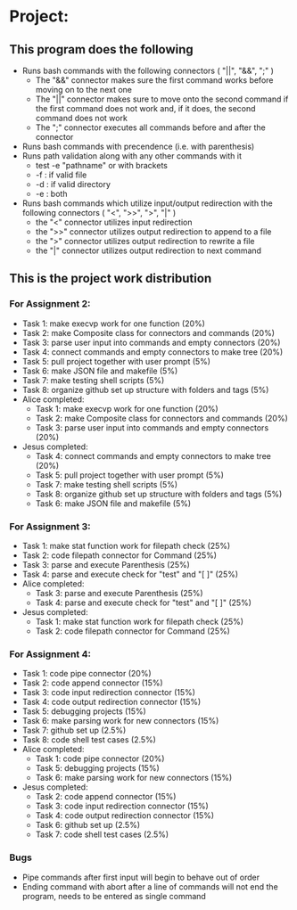 # Project:

## This program does the following 
* Runs bash commands with the following connectors ( "||", "&&", ";" )
  * The "&&" connector makes sure the first command works before moving on to the next one
  * The "||" connector makes sure to move onto the second command if the first command does not work and, if it does, the second command does not work
  * The ";" connector executes all commands before and after the connector
* Runs bash commands with precendence (i.e. with parenthesis)
* Runs path validation along with any other commands with it
  * test -e "pathname" or with brackets
  * -f : if valid file
  * -d : if valid directory
  * -e : both 
* Runs bash commands which utilize input/output redirection with the following connectors ( "<", ">>", ">", "|" )
  * the "<" connector utilizes input redirection 
  * the ">>" connector utilizes output redirection to append to a file
  * the ">" connector utilizes output redirection to rewrite a file
  * the "|" connector utilizes output redirection to next command

## This is the project work distribution
### For Assignment 2:
  * Task 1: make execvp work for one function (20%) 
  * Task 2: make Composite class for connectors and commands (20%)
  * Task 3: parse user input into commands and empty connectors (20%)
  * Task 4: connect commands and empty connectors to make tree (20%)
  * Task 5: pull project together with user prompt (5%)
  * Task 6: make JSON file and makefile (5%)
  * Task 7: make testing shell scripts (5%)
  * Task 8: organize github set up structure with folders and tags (5%)
* Alice completed:
  * Task 1: make execvp work for one function (20%) 
  * Task 2: make Composite class for connectors and commands (20%)
  * Task 3: parse user input into commands and empty connectors (20%)
* Jesus completed:
  * Task 4: connect commands and empty connectors to make tree (20%)
  * Task 5: pull project together with user prompt (5%)
  * Task 7: make testing shell scripts (5%)
  * Task 8: organize github set up structure with folders and tags (5%)
  * Task 6: make JSON file and makefile (5%)
### For Assignment 3:
  * Task 1: make stat function work for filepath check (25%)
  * Task 2: code filepath connector for Command (25%)
  * Task 3: parse and execute Parenthesis (25%)
  * Task 4: parse and execute check for "test" and "[ ]" (25%)
* Alice completed:
  * Task 3: parse and execute Parenthesis (25%)
  * Task 4: parse and execute check for "test" and "[ ]" (25%)
* Jesus completed:
  * Task 1: make stat function work for filepath check (25%)
  * Task 2: code filepath connector for Command (25%)
### For Assignment 4:
  * Task 1: code pipe connector (20%)
  * Task 2: code append connector (15%)
  * Task 3: code input redirection connector (15%)
  * Task 4: code output redirection connector (15%)
  * Task 5: debugging projects (15%)
  * Task 6: make parsing work for new connectors (15%)
  * Task 7: github set up (2.5%)
  * Task 8: code shell test cases (2.5%)
* Alice completed:
  * Task 1: code pipe connector (20%)
  * Task 5: debugging projects (15%)
  * Task 6: make parsing work for new connectors (15%)
* Jesus completed:
  * Task 2: code append connector (15%)
  * Task 3: code input redirection connector (15%)
  * Task 4: code output redirection connector (15%)
  * Task 6: github set up (2.5%)
  * Task 7: code shell test cases (2.5%)

### Bugs
  * Pipe commands after first input will begin to behave out of order
  * Ending command with abort after a line of commands will not end the program, needs to be entered as single command
